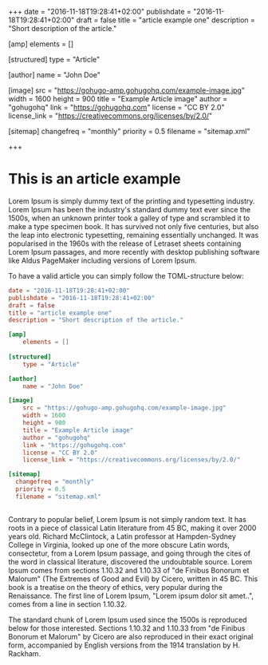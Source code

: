 +++
date = "2016-11-18T19:28:41+02:00"
publishdate = "2016-11-18T19:28:41+02:00"
draft = false
title = "article example one"
description = "Short description of the article."

[amp]
    elements = []
    
[structured]
    type = "Article"

[author]
    name = "John Doe"

[image]
    src = "https://gohugo-amp.gohugohq.com/example-image.jpg"
    width = 1600
    height = 900
    title = "Example Article image"
    author = "gohugohq"
    link = "https://gohugohq.com"
    license = "CC BY 2.0"
    license_link = "https://creativecommons.org/licenses/by/2.0/"

[sitemap]
  changefreq = "monthly"
  priority = 0.5
  filename = "sitemap.xml"
  
+++

# This is an article example

Lorem Ipsum is simply dummy text of the printing and typesetting industry. Lorem Ipsum has been the industry's standard dummy text ever since the 1500s, when an unknown printer took a galley of type and scrambled it to make a type specimen book. It has survived not only five centuries, but also the leap into electronic typesetting, remaining essentially unchanged. It was popularised in the 1960s with the release of Letraset sheets containing Lorem Ipsum passages, and more recently with desktop publishing software like Aldus PageMaker including versions of Lorem Ipsum.

To have a valid article you can simply follow the TOML-structure below:

```toml
date = "2016-11-18T19:28:41+02:00"
publishdate = "2016-11-18T19:28:41+02:00"
draft = false
title = "article example one"
description = "Short description of the article."

[amp]
    elements = []
    
[structured]
    type = "Article"

[author]
    name = "John Doe"

[image]
    src = "https://gohugo-amp.gohugohq.com/example-image.jpg"
    width = 1600
    height = 900
    title = "Example Article image"
    author = "gohugohq"
    link = "https://gohugohq.com"
    license = "CC BY 2.0"
    license_link = "https://creativecommons.org/licenses/by/2.0/"

[sitemap]
  changefreq = "monthly"
  priority = 0.5
  filename = "sitemap.xml"
  
```

Contrary to popular belief, Lorem Ipsum is not simply random text. It has roots in a piece of classical Latin literature from 45 BC, making it over 2000 years old. Richard McClintock, a Latin professor at Hampden-Sydney College in Virginia, looked up one of the more obscure Latin words, consectetur, from a Lorem Ipsum passage, and going through the cites of the word in classical literature, discovered the undoubtable source. Lorem Ipsum comes from sections 1.10.32 and 1.10.33 of "de Finibus Bonorum et Malorum" (The Extremes of Good and Evil) by Cicero, written in 45 BC. This book is a treatise on the theory of ethics, very popular during the Renaissance. The first line of Lorem Ipsum, "Lorem ipsum dolor sit amet..", comes from a line in section 1.10.32.

The standard chunk of Lorem Ipsum used since the 1500s is reproduced below for those interested. Sections 1.10.32 and 1.10.33 from "de Finibus Bonorum et Malorum" by Cicero are also reproduced in their exact original form, accompanied by English versions from the 1914 translation by H. Rackham.